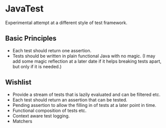 # JavaTest

Experimental attempt at a different style of test framework.

## Basic Principles

- Each test should return one assertion.
- Tests should be written in plain functional Java with no magic. (I may add some magic reflection at a later date if it helps breaking tests apart, but only if it is needed.)
 
## Wishlist

- Provide a stream of tests that is lazily evaluated and can be filtered etc.
- Each test should return an assertion that can be tested.
- Pending assertion to allow the filling in of tests at a later point in time.
- Functional composition of tests etc.
- Context aware test logging.
- Matchers
 